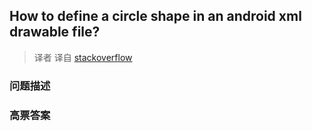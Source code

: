 ## How to define a circle shape in an android xml drawable file?

> 译者 译自 [stackoverflow](http://stackoverflow.com/questions/3185103/how-to-define-a-circle-shape-in-an-android-xml-drawable-file) 

### 问题描述 

### 高票答案 

